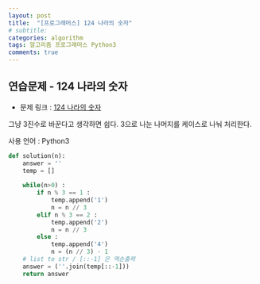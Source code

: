 ```yaml
---
layout: post
title:  "[프로그래머스] 124 나라의 숫자"
# subtitle: 
categories: algorithm
tags: 알고리즘 프로그래머스 Python3
comments: true
---
```


## 연습문제 - 124 나라의 숫자

* 문제 링크 : [124 나라의 숫자](https://programmers.co.kr/learn/courses/30/lessons/12899#)

그냥 3진수로 바꾼다고 생각하면 쉽다. 3으로 나눈 나머지를 케이스로 나눠 처리한다.

사용 언어 : Python3

```python
def solution(n):
    answer = ''
    temp = []
    
    while(n>0) :
        if n % 3 == 1 :
            temp.append('1')
            n = n // 3
        elif n % 3 == 2 :
            temp.append('2')
            n = n // 3
        else :
            temp.append('4')
            n = (n // 3) - 1
    # list to str / [::-1] 은 역순출력
    answer = (''.join(temp[::-1]))
    return answer
```